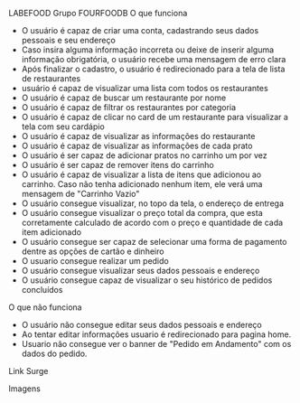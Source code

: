 LABEFOOD Grupo FOURFOODB
O que funciona
  - O usuário é capaz de criar uma conta, cadastrando seus dados pessoais e seu endereço
  - Caso insira alguma informação incorreta ou deixe de inserir alguma informação obrigatória, o usuário recebe uma mensagem de erro clara  
  - Após finalizar o cadastro, o usuário é redirecionado para a tela de lista de restaurantes
  -  usuário é capaz de visualizar uma lista com todos os restaurantes
  - O usuário é capaz de buscar um restaurante por nome
  - O usuário é capaz de filtrar os restaurantes por categoria
  - O usuário é capaz de clicar no card de um restaurante para visualizar a tela com seu cardápio
  - O usuário é capaz de visualizar as informações do restaurante
  - O usuário é capaz de visualizar as informações de cada prato
  - O usuário é ser capaz de adicionar pratos no carrinho um por vez
  - O usuário é ser capaz de remover itens do carrinho
  - O usuário é capaz de visualizar a lista de itens que adicionou ao carrinho. Caso não tenha adicionado nenhum item, ele verá uma mensagem de "Carrinho Vazio"
  - O usuário consegue visualizar, no topo da tela, o endereço de entrega
  - O usuário consegue visualizar o preço total da compra, que esta corretamente calculado de acordo com o preço e quantidade de cada item adicionado
  - O usuário consegue ser capaz de selecionar uma forma de pagamento dentre as opções de cartão e dinheiro
  - O usuario consegue realizar um pedido
  - O usuário consegue visualizar seus dados pessoais e endereço
  - O usuário consegue capaz de visualizar o seu histórico de pedidos concluídos

O que não funciona
  - O usuário não consegue editar seus dados pessoais e endereço
  - Ao tentar editar informações usuario é redirecionado para pagina home.
  - Usuario não consegue ver o  banner de "Pedido em Andamento" com os dados do pedido.

Link Surge


Imagens
